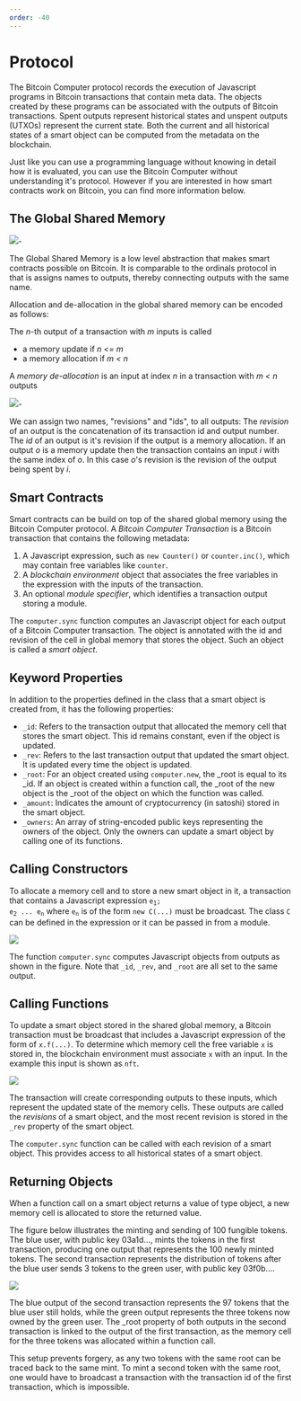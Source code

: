 ```yaml
---
order: -40
---
```


# Protocol

The Bitcoin Computer protocol records the execution of Javascript programs in Bitcoin transactions that contain meta data. The objects created by these programs can be associated with the outputs of Bitcoin transactions. Spent outputs represent historical states and unspent outputs (UTXOs) represent the current state. Both the current and all historical states of a smart object can be computed from the metadata on the blockchain.

Just like you can use a programming language without knowing in detail how it is evaluated, you can use the Bitcoin Computer without understanding it's protocol. However if you are interested in how smart contracts work on Bitcoin, you can find more information below.

## The Global Shared Memory

![](/static/legend@1x.png)-

The Global Shared Memory is a low level abstraction that makes smart contracts possible on Bitcoin. It is comparable to the ordinals protocol in that is assigns names to outputs, thereby connecting outputs with the same name.

Allocation and de-allocation in the global shared memory can be encoded as follows:

The *n*-th output of a transaction with *m* inputs is called
* a memory update if *n <= m*
* a memory allocation if *m < n*

A *memory de-allocation* is an input at index *n* in a transaction with *m < n* outputs

![](/static/memory@1x.png)-

We can assign two names, "revisions" and "ids", to all outputs: The *revision* of an output is the concatenation of its transaction id and output number. The *id* of an output is it's revision if the output is a memory allocation. If an output *o* is a memory update then the transaction contains an input *i* with the same index of *o*. In this case *o*'s revision is the revision of the output being spent by *i*.

## Smart Contracts


Smart contracts can be build on top of the shared global memory using the Bitcoin Computer protocol.
A *Bitcoin Computer Transaction* is a Bitcoin transaction that contains the following metadata:
1. A Javascript expression, such as ``new Counter()`` or ``counter.inc()``, which may contain free variables like ``counter``.
2. A *blockchain environment* object that associates the free variables in the expression with the inputs of the transaction.
3. An optional *module specifier*, which identifies a transaction output storing a module.

The ``computer.sync`` function computes an Javascript object for each output of a Bitcoin Computer transaction. The object is annotated with the id and revision of the cell in global memory that stores the object. Such an object is called a *smart object*.

## Keyword Properties

In addition to the properties defined in the class that a smart object is created from, it has the following properties:

* ``_id``: Refers to the transaction output that allocated the memory cell that stores the smart object. This id remains constant, even if the object is updated.
* ``_rev``: Refers to the last transaction output that updated the smart object. It is updated every time the object is updated.
* ``_root``: For an object created using ``computer.new``, the _root is equal to its _id. If an object is created within a function call, the _root of the new object is the _root of the object on which the function was called.
* ``_amount``: Indicates the amount of cryptocurrency (in satoshi) stored in the smart object.
* ``_owners``: An array of string-encoded public keys representing the owners of the object. Only the owners can update a smart object by calling one of its functions.

## Calling Constructors

To allocate a memory cell and to store a new smart object in it, a transaction that contains a Javascript expression <code>e<sub>1</sub>; e<sub>2</sub> ... e<sub>n</sub></code> where <code>e<sub>n</sub></code> is of the form ``new C(...)`` must be broadcast. The class ``C`` can be defined in the expression or it can be passed in from a module.

![](/static/nft-create@1x.png)

The function ``computer.sync`` computes Javascript objects from outputs as shown in the figure. Note that ``_id``, ``_rev``, and ``_root`` are all set to the same output.

## Calling Functions

To update a smart object stored in the shared global memory, a Bitcoin transaction must be broadcast that includes a Javascript expression of the form of ``x.f(...)``. To determine which memory cell the free variable ``x`` is stored in, the blockchain environment must associate ``x`` with an input. In the example this input is shown as ``nft``.

![](/static/nft-update@1x.png)

The transaction will create corresponding outputs to these inputs, which represent the updated state of the memory cells. These outputs are called the *revisions* of a smart object, and the most recent revision is stored in the ``_rev`` property of the smart object.

The ``computer.sync`` function can be called with each revision of a smart object. This provides access to all historical states of a smart object.

## Returning Objects

When a function call on a smart object returns a value of type object, a new memory cell is allocated to store the returned value.

The figure below illustrates the minting and sending of 100 fungible tokens. The blue user, with public key 03a1d..., mints the tokens in the first transaction, producing one output that represents the 100 newly minted tokens. The second transaction represents the distribution of tokens after the blue user sends 3 tokens to the green user, with public key 03f0b....

![](/static/ft-create@1x.png)

The blue output of the second transaction represents the 97 tokens that the blue user still holds, while the green output represents the three tokens now owned by the green user. The _root property of both outputs in the second transaction is linked to the output of the first transaction, as the memory cell for the three tokens was allocated within a function call.

This setup prevents forgery, as any two tokens with the same root can be traced back to the same mint. To mint a second token with the same root, one would have to broadcast a transaction with the transaction id of the first transaction, which is impossible.

<!-- ## Passing Objects as Arguments

Swap

## Creating Sub Objects

Game -->

